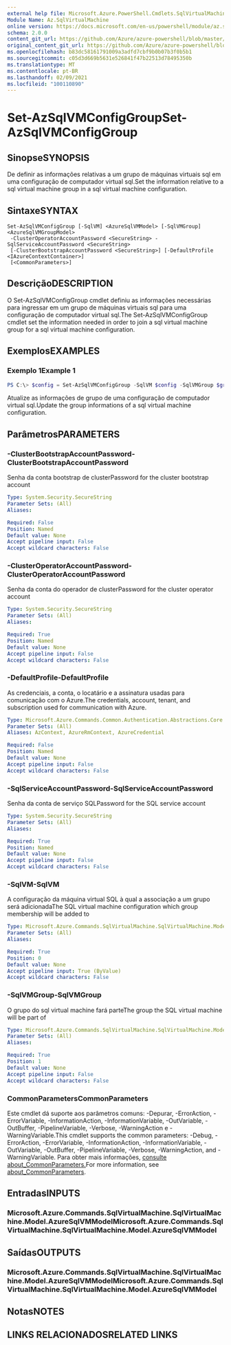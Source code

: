 ```yaml
---
external help file: Microsoft.Azure.PowerShell.Cmdlets.SqlVirtualMachine.dll-Help.xml
Module Name: Az.SqlVirtualMachine
online version: https://docs.microsoft.com/en-us/powershell/module/az.sqlvirtualmachine/set-azsqlvmconfiggroup
schema: 2.0.0
content_git_url: https://github.com/Azure/azure-powershell/blob/master/src/SqlVirtualMachine/SqlVirtualMachine/help/Set-AzSqlVMConfigGroup.md
original_content_git_url: https://github.com/Azure/azure-powershell/blob/master/src/SqlVirtualMachine/SqlVirtualMachine/help/Set-AzSqlVMConfigGroup.md
ms.openlocfilehash: b83dc58161791009a3adfd7cbf9b0b07b3f0b5b1
ms.sourcegitcommit: c05d3d669b5631e526841f47b22513d78495350b
ms.translationtype: MT
ms.contentlocale: pt-BR
ms.lasthandoff: 02/09/2021
ms.locfileid: "100110890"
---
```

# <span data-ttu-id="eaa68-101">Set-AzSqlVMConfigGroup</span><span class="sxs-lookup"><span data-stu-id="eaa68-101">Set-AzSqlVMConfigGroup</span></span>

## <span data-ttu-id="eaa68-102">Sinopse</span><span class="sxs-lookup"><span data-stu-id="eaa68-102">SYNOPSIS</span></span>
<span data-ttu-id="eaa68-103">De definir as informações relativas a um grupo de máquinas virtuais sql em uma configuração de computador virtual sql.</span><span class="sxs-lookup"><span data-stu-id="eaa68-103">Set the information relative to a sql virtual machine group in a sql virtual machine configuration.</span></span>

## <span data-ttu-id="eaa68-104">Sintaxe</span><span class="sxs-lookup"><span data-stu-id="eaa68-104">SYNTAX</span></span>

```
Set-AzSqlVMConfigGroup [-SqlVM] <AzureSqlVMModel> [-SqlVMGroup] <AzureSqlVMGroupModel>
 -ClusterOperatorAccountPassword <SecureString> -SqlServiceAccountPassword <SecureString>
 [-ClusterBootstrapAccountPassword <SecureString>] [-DefaultProfile <IAzureContextContainer>]
 [<CommonParameters>]
```

## <span data-ttu-id="eaa68-105">Descrição</span><span class="sxs-lookup"><span data-stu-id="eaa68-105">DESCRIPTION</span></span>
<span data-ttu-id="eaa68-106">O Set-AzSqlVMConfigGroup cmdlet definiu as informações necessárias para ingressar em um grupo de máquinas virtuais sql para uma configuração de computador virtual sql.</span><span class="sxs-lookup"><span data-stu-id="eaa68-106">The Set-AzSqlVMConfigGroup cmdlet set the information needed in order to join a sql virtual machine group for a sql virtual machine configuration.</span></span>

## <span data-ttu-id="eaa68-107">Exemplos</span><span class="sxs-lookup"><span data-stu-id="eaa68-107">EXAMPLES</span></span>

### <span data-ttu-id="eaa68-108">Exemplo 1</span><span class="sxs-lookup"><span data-stu-id="eaa68-108">Example 1</span></span>
```powershell
PS C:\> $config = Set-AzSqlVMConfigGroup -SqlVM $config -SqlVMGroup $group -ClusterOperatorAccountPassword 'password' -SqlServiceAccountPassword 'password'
```

<span data-ttu-id="eaa68-109">Atualize as informações de grupo de uma configuração de computador virtual sql.</span><span class="sxs-lookup"><span data-stu-id="eaa68-109">Update the group informations of a sql virtual machine configuration.</span></span>

## <span data-ttu-id="eaa68-110">Parâmetros</span><span class="sxs-lookup"><span data-stu-id="eaa68-110">PARAMETERS</span></span>

### <span data-ttu-id="eaa68-111">-ClusterBootstrapAccountPassword</span><span class="sxs-lookup"><span data-stu-id="eaa68-111">-ClusterBootstrapAccountPassword</span></span>
<span data-ttu-id="eaa68-112">Senha da conta bootstrap de cluster</span><span class="sxs-lookup"><span data-stu-id="eaa68-112">Password for the cluster bootstrap account</span></span>

```yaml
Type: System.Security.SecureString
Parameter Sets: (All)
Aliases:

Required: False
Position: Named
Default value: None
Accept pipeline input: False
Accept wildcard characters: False
```

### <span data-ttu-id="eaa68-113">-ClusterOperatorAccountPassword</span><span class="sxs-lookup"><span data-stu-id="eaa68-113">-ClusterOperatorAccountPassword</span></span>
<span data-ttu-id="eaa68-114">Senha da conta do operador de cluster</span><span class="sxs-lookup"><span data-stu-id="eaa68-114">Password for the cluster operator account</span></span>

```yaml
Type: System.Security.SecureString
Parameter Sets: (All)
Aliases:

Required: True
Position: Named
Default value: None
Accept pipeline input: False
Accept wildcard characters: False
```

### <span data-ttu-id="eaa68-115">-DefaultProfile</span><span class="sxs-lookup"><span data-stu-id="eaa68-115">-DefaultProfile</span></span>
<span data-ttu-id="eaa68-116">As credenciais, a conta, o locatário e a assinatura usadas para comunicação com o Azure.</span><span class="sxs-lookup"><span data-stu-id="eaa68-116">The credentials, account, tenant, and subscription used for communication with Azure.</span></span>

```yaml
Type: Microsoft.Azure.Commands.Common.Authentication.Abstractions.Core.IAzureContextContainer
Parameter Sets: (All)
Aliases: AzContext, AzureRmContext, AzureCredential

Required: False
Position: Named
Default value: None
Accept pipeline input: False
Accept wildcard characters: False
```

### <span data-ttu-id="eaa68-117">-SqlServiceAccountPassword</span><span class="sxs-lookup"><span data-stu-id="eaa68-117">-SqlServiceAccountPassword</span></span>
<span data-ttu-id="eaa68-118">Senha da conta de serviço SQL</span><span class="sxs-lookup"><span data-stu-id="eaa68-118">Password for the SQL service account</span></span>

```yaml
Type: System.Security.SecureString
Parameter Sets: (All)
Aliases:

Required: True
Position: Named
Default value: None
Accept pipeline input: False
Accept wildcard characters: False
```

### <span data-ttu-id="eaa68-119">-SqlVM</span><span class="sxs-lookup"><span data-stu-id="eaa68-119">-SqlVM</span></span>
<span data-ttu-id="eaa68-120">A configuração da máquina virtual SQL à qual a associação a um grupo será adicionada</span><span class="sxs-lookup"><span data-stu-id="eaa68-120">The SQL virtual machine configuration which group membership will be added to</span></span>

```yaml
Type: Microsoft.Azure.Commands.SqlVirtualMachine.SqlVirtualMachine.Model.AzureSqlVMModel
Parameter Sets: (All)
Aliases:

Required: True
Position: 0
Default value: None
Accept pipeline input: True (ByValue)
Accept wildcard characters: False
```

### <span data-ttu-id="eaa68-121">-SqlVMGroup</span><span class="sxs-lookup"><span data-stu-id="eaa68-121">-SqlVMGroup</span></span>
<span data-ttu-id="eaa68-122">O grupo do sql virtual machine fará parte</span><span class="sxs-lookup"><span data-stu-id="eaa68-122">The group the SQL virtual machine will be part of</span></span>

```yaml
Type: Microsoft.Azure.Commands.SqlVirtualMachine.SqlVirtualMachine.Model.AzureSqlVMGroupModel
Parameter Sets: (All)
Aliases:

Required: True
Position: 1
Default value: None
Accept pipeline input: False
Accept wildcard characters: False
```

### <span data-ttu-id="eaa68-123">CommonParameters</span><span class="sxs-lookup"><span data-stu-id="eaa68-123">CommonParameters</span></span>
<span data-ttu-id="eaa68-124">Este cmdlet dá suporte aos parâmetros comuns: -Depurar, -ErrorAction, -ErrorVariable, -InformationAction, -InformationVariable, -OutVariable, -OutBuffer, -PipelineVariable, -Verbose, -WarningAction e -WarningVariable.</span><span class="sxs-lookup"><span data-stu-id="eaa68-124">This cmdlet supports the common parameters: -Debug, -ErrorAction, -ErrorVariable, -InformationAction, -InformationVariable, -OutVariable, -OutBuffer, -PipelineVariable, -Verbose, -WarningAction, and -WarningVariable.</span></span> <span data-ttu-id="eaa68-125">Para obter mais informações, [consulte about_CommonParameters.](http://go.microsoft.com/fwlink/?LinkID=113216)</span><span class="sxs-lookup"><span data-stu-id="eaa68-125">For more information, see [about_CommonParameters](http://go.microsoft.com/fwlink/?LinkID=113216).</span></span>

## <span data-ttu-id="eaa68-126">Entradas</span><span class="sxs-lookup"><span data-stu-id="eaa68-126">INPUTS</span></span>

### <span data-ttu-id="eaa68-127">Microsoft.Azure.Commands.SqlVirtualMachine.SqlVirtualMachine.Model.AzureSqlVMModel</span><span class="sxs-lookup"><span data-stu-id="eaa68-127">Microsoft.Azure.Commands.SqlVirtualMachine.SqlVirtualMachine.Model.AzureSqlVMModel</span></span>

## <span data-ttu-id="eaa68-128">Saídas</span><span class="sxs-lookup"><span data-stu-id="eaa68-128">OUTPUTS</span></span>

### <span data-ttu-id="eaa68-129">Microsoft.Azure.Commands.SqlVirtualMachine.SqlVirtualMachine.Model.AzureSqlVMModel</span><span class="sxs-lookup"><span data-stu-id="eaa68-129">Microsoft.Azure.Commands.SqlVirtualMachine.SqlVirtualMachine.Model.AzureSqlVMModel</span></span>

## <span data-ttu-id="eaa68-130">Notas</span><span class="sxs-lookup"><span data-stu-id="eaa68-130">NOTES</span></span>

## <span data-ttu-id="eaa68-131">LINKS RELACIONADOS</span><span class="sxs-lookup"><span data-stu-id="eaa68-131">RELATED LINKS</span></span>
